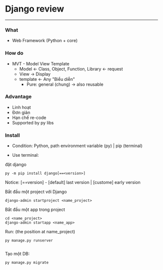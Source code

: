 # Django review
----

### What
- Web Framework (Python + core)


### How do
- MVT - Model View Template
	+ Model <- Class, Object, Function, Library <- request
	+ View -> Display
	+ template <- Any "Biểu diễn" 
		+ Pure: general (chung) -> also reusable

### Advantage
- Linh hoạt
- Đơn giản
- Hạn chế re-code
- Supported by py libs

### Install
* Condition: Python, path environment variable (py) | pip (terminal)

- Use terminal:
	
 đặt django
```
py -m pip install django[==<version>]

```
Notice: [==version] - [default] last version | [custome] early version

Bắt đầu một project với Django
```
django-admin startproject <name_project>
```
Bắt đầu một app trong project
```
cd <name_project>
django-admin startapp <name_app>

```

Run: (the position at name_project)
```
py manage.py runserver
	
```

Tạo một DB:
```
py manage.py migrate
```
